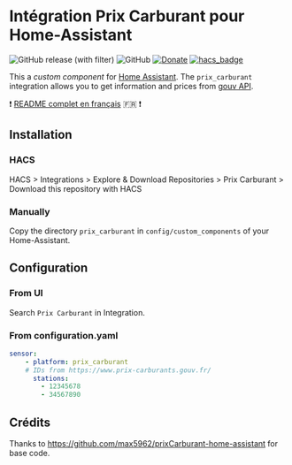 # Intégration Prix Carburant pour Home-Assistant

![GitHub release (with filter)](https://img.shields.io/github/v/release/aohzan/hass-prixcarburant) ![GitHub](https://img.shields.io/github/license/aohzan/hass-prixcarburant) [![Donate](https://img.shields.io/badge/$-support-ff69b4.svg?style=flat)](https://github.com/sponsors/Aohzan) [![hacs_badge](https://img.shields.io/badge/HACS-Default-41BDF5.svg)](https://github.com/hacs/integration)

This a _custom component_ for [Home Assistant](https://www.home-assistant.io/).
The `prix_carburant` integration allows you to get information and prices from [gouv API](https://data.economie.gouv.fr/explore/dataset/prix-des-carburants-en-france-flux-instantane-v2/table/).

:exclamation: [README complet en français](README.fr.md) :fr: :exclamation:

## Installation

### HACS

HACS > Integrations > Explore & Download Repositories > Prix Carburant > Download this repository with HACS

### Manually

Copy the directory `prix_carburant` in `config/custom_components` of your Home-Assistant.

## Configuration

### From UI

Search `Prix Carburant` in Integration.

### From configuration.yaml

```yaml
sensor:
    - platform: prix_carburant
    # IDs from https://www.prix-carburants.gouv.fr/
      stations:
        - 12345678
        - 34567890
```

## Crédits

Thanks to https://github.com/max5962/prixCarburant-home-assistant for base code.
